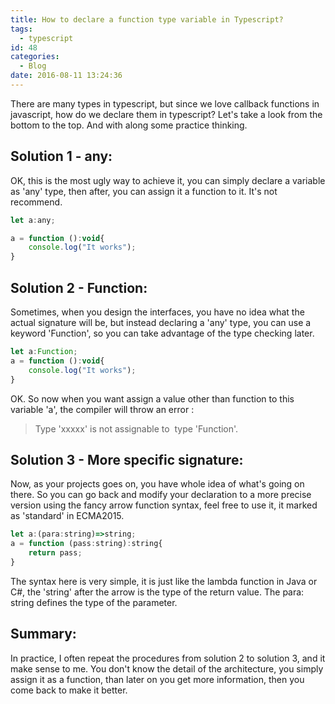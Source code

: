 ```yaml
---
title: How to declare a function type variable in Typescript?
tags:
  - typescript
id: 48
categories:
  - Blog
date: 2016-08-11 13:24:36
---
```


There are many types in typescript, but since we love callback functions in javascript, how do we declare them in typescript? Let's take a look from the bottom to the top. And with along some practice thinking.

<!--more-->

## Solution 1 - any:

OK, this is the most ugly way to achieve it, you can simply declare a variable as 'any' type, then after, you can assign it a function to it. It's not recommend.

```javascript
let a:any;

a = function ():void{
    console.log("It works");
}
```

## Solution 2 - Function:

Sometimes, when you design the interfaces, you have no idea what the actual signature will be, but instead declaring a 'any' type, you can use a keyword 'Function', so you can take advantage of the type checking later.

```javascript
let a:Function;
a = function ():void{
    console.log("It works");
}
```

OK. So now when you want assign a value other than function to this variable 'a', the compiler will throw an error :
> Type 'xxxxx' is not assignable to  type 'Function'.

## Solution 3 - More specific signature:

Now, as your projects goes on, you have whole idea of what's going on there. So you can go back and modify your declaration to a more precise version using the fancy arrow function syntax, feel free to use it, it marked as 'standard' in ECMA2015.

```javascript
let a:(para:string)=>string;
a = function (pass:string):string{
    return pass;
}
```
The syntax here is very simple, it is just like the lambda function in Java or C#, the 'string' after the arrow is the type of the return value. The para: string defines the type of the parameter.

## Summary:

In practice, I often repeat the procedures from solution 2 to solution 3, and it make sense to me. You don't know the detail of the architecture, you simply assign it as a function, than later on you get more information, then you come back to make it better.
